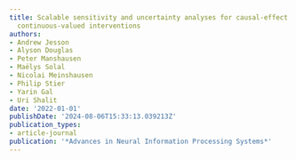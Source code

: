 ```yaml
---
title: Scalable sensitivity and uncertainty analyses for causal-effect estimates of
  continuous-valued interventions
authors:
- Andrew Jesson
- Alyson Douglas
- Peter Manshausen
- Maëlys Solal
- Nicolai Meinshausen
- Philip Stier
- Yarin Gal
- Uri Shalit
date: '2022-01-01'
publishDate: '2024-08-06T15:33:13.039213Z'
publication_types:
- article-journal
publication: '*Advances in Neural Information Processing Systems*'
---
```

